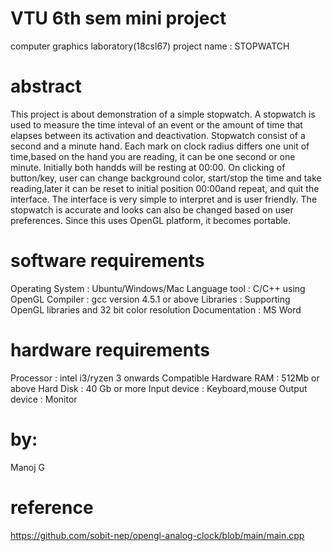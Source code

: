 # VTU 6th sem mini project
computer graphics laboratory(18csl67)
project name : STOPWATCH

# abstract
This project is about demonstration of a simple stopwatch. A stopwatch is used to measure the time inteval of an event or the amount of time that elapses between its activation and deactivation. Stopwatch consist of a second and a minute hand. Each mark on clock radius differs one unit of time,based on the hand you are reading, it can be one second or one minute. Initially both handds will be resting at 00:00. On clicking of button/key, user can change background color, start/stop the time and take reading,later it can be reset to initial position 00:00and repeat, and quit the interface.
The interface is very simple to interpret and is user friendly. The stopwatch is accurate and looks can also be changed based on user preferences. Since this uses OpenGL platform, it becomes portable.

# software requirements
Operating System : Ubuntu/Windows/Mac
Language tool : C/C++ using OpenGL
Compiler : gcc version 4.5.1 or above
Libraries : Supporting OpenGL libraries and 32 bit color resolution
Documentation : MS Word

# hardware requirements
Processor : intel i3/ryzen 3 onwards Compatible Hardware
RAM : 512Mb or above
Hard Disk : 40 Gb or more
Input device : Keyboard,mouse
Output device : Monitor

# by:
Manoj G

# reference
https://github.com/sobit-nep/opengl-analog-clock/blob/main/main.cpp

